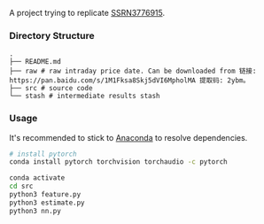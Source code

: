 A project trying to replicate [SSRN3776915](https://papers.ssrn.com/sol3/papers.cfm?abstract_id=3776915).

### Directory Structure

```
.
├── README.md
├── raw # raw intraday price date. Can be downloaded from 链接: https://pan.baidu.com/s/1M1Fksa8Skj5dVI6MpholMA 提取码: 2ybm。
├── src # source code
└── stash # intermediate results stash
```

### Usage

It's recommended to stick to [Anaconda](https://www.anaconda.com/) to resolve dependencies.

```bash
# install pytorch
conda install pytorch torchvision torchaudio -c pytorch
```

```bash
conda activate
cd src
python3 feature.py
python3 estimate.py
python3 nn.py
```
